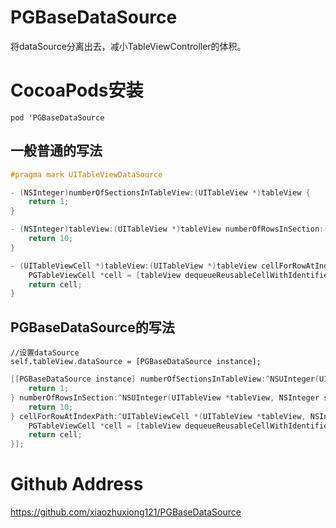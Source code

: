 # PGBaseDataSource
将dataSource分离出去，减小TableViewController的体积。

# CocoaPods安装
``` pod 'PGBaseDataSource ```  

## 一般普通的写法

```Objective-C
#pragma mark UITableViewDataSource

- (NSInteger)numberOfSectionsInTableView:(UITableView *)tableView {
    return 1;
}

- (NSInteger)tableView:(UITableView *)tableView numberOfRowsInSection:(NSInteger)section {
    return 10;
}

- (UITableViewCell *)tableView:(UITableView *)tableView cellForRowAtIndexPath:(NSIndexPath *)indexPath {
    PGTableViewCell *cell = [tableView dequeueReusableCellWithIdentifier:CellReuseIdentifier];
    return cell;
}
```
## PGBaseDataSource的写法

``` OC
//设置dataSource
self.tableView.dataSource = [PGBaseDataSource instance];
```
```Objective-C
[[PGBaseDataSource instance] numberOfSectionsInTableView:^NSUInteger(UITableView *tableView) {
    return 1;
} numberOfRowsInSection:^NSUInteger(UITableView *tableView, NSInteger section) {
    return 10;
} cellForRowAtIndexPath:^UITableViewCell *(UITableView *tableView, NSIndexPath *indexPath) {
    PGTableViewCell *cell = [tableView dequeueReusableCellWithIdentifier:CellReuseIdentifier];
    return cell;
}];
```
# Github Address    
https://github.com/xiaozhuxiong121/PGBaseDataSource
